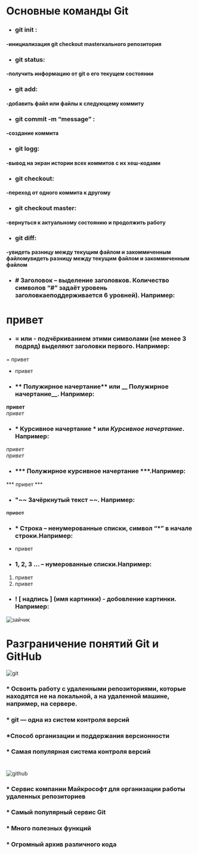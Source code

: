 # Основные команды Git

* ### git init :
#### -инициализация git checkout masterкального репозитория

* ### git status:
#### -получить информацию от git о его текущем состоянии

 * ### git add:
 #### -добавить файл или файлы к следующему коммиту

* ### git commit -m “message” :
#### -создание коммита

* ### git logg:
#### -вывод на экран истории всех коммитов с их хеш-кодами

* ### git checkout:
#### -переход от одного коммита к другому

* ### git checkout master:
#### -вернуться к актуальному состоянию и продолжить работу

* ### git diff:
#### -увидеть разницу между текущим файлом и закоммиченным файломувидеть разницу между текущим файлом и закоммиченным файлом
* ###  # Заголовок – выделение заголовков. Количество символов “#” задаёт уровень заголовкаeподдерживается 6 уровней). Например: 
# привет
* ### = или - подчёркиванием этими символами (не менее 3 подряд) выделяют заголовки первого. Например: 
= привет
-  привет 
* ### ** Полужирное начертание** или __ Полужирное начертание__. Например: 
**привет**  
_привет_
* ### * Курсивное начертание * или _Курсивное начертание_. Например: 
*привет*  
_привет_
* ### *** Полужирное курсивное начертание ***.Например: 
*** привет ***
* ### "~~ Зачёркнутый текст ~~. Например: 
~~привет~~

* ### * Строка – ненумерованные списки, символ “*” в начале строки.Например: 
* привет

* ### 1, 2, 3 … – нумерованные списки.Например: 
1. привет  
2. привет 

* ### ! [ надпись ] (имя картинки) - добовление картинки. Например: 
![зайчик](z.jpg)

 
 # Разграничение понятий Git и GitHub
 ![git](456.png)
 ### * Освоить работу с удаленными репозиториями, которые находятся не на локальной, а на удаленной машине, например, на сервере.
### * git — одна из систем контроля версий
### *Способ организации и поддержания версионности
### * Самая популярная система контроля версий

#
![github](123.png)
### * Сервис компании Майкрософт для организации работы удаленных репозиториев
### * Самый популярный сервис Git
### * Много полезных функций
### * Огромный архив различного кода

